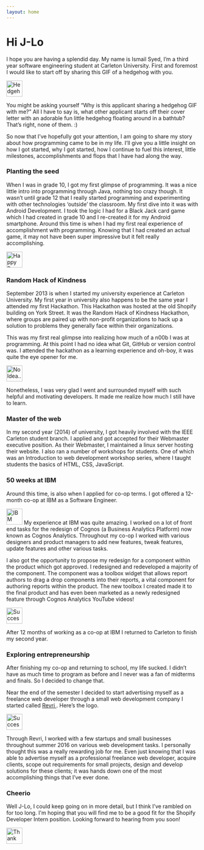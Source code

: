 ```yaml
---
layout: home
---
```

# Hi J-Lo

I hope you are having a splendid day. My name is Ismail Syed, I’m a third year software engineering student at Carleton University. First and foremost I would like to start off by sharing this GIF of a hedgehog with you.


<img src="https://media.giphy.com/media/3xz2BCohVTd7h2Kvfi/giphy.gif" alt="Hedgehog" height="42" width="42">


You might be asking yourself “Why is this applicant sharing a hedgehog GIF with me?” All I have to say is, what other applicant starts off their cover letter with an adorable fun little hedgehog floating around in a bathtub? That’s right, none of them. :)

So now that I’ve hopefully got your attention, I am going to share my story about how programming came to be in my life. I’ll give you a little insight on how I got started, why I got started, how I continue to fuel this interest, little milestones, accomplishments and flops that I have had along the way.

### Planting the seed
When I was in grade 10, I got my first glimpse of programming. It was a nice little intro into programming through Java, nothing too crazy though. It wasn’t until grade 12 that I really started programming and experimenting with other technologies ‘outside’ the classroom. My first dive into it was with Android Development. I took the logic I had for a Black Jack card game which I had created in grade 10 and I re-created it for my Android smartphone. Around this time is when I had my first real experience of accomplishment with programming. Knowing that I had created an actual game, it may not have been super impressive but it felt really accomplishing. 

<img src="http://i.giphy.com/26uf2UQnd5JSci9DW.gif" alt="Happy Dance" height="42" width="42">

### Random Hack of Kindness
September 2013 is when I started my university experience at Carleton University. My first year in university also happens to be the same year I attended my first Hackathon. This Hackathon was hosted at the old Shopify building on York Street. It was the Random Hack of Kindness Hackathon, where groups are paired up with non-profit organizations to hack up a solution to problems they generally face within their organizations.

This was my first real glimpse into realizing how much of a n00b I was at programming. At this point I had no idea what Git, GitHub or version control was. I attended the hackathon as a learning experience and oh-boy, it was quite the eye opener for me.

<img src="http://i.giphy.com/rAm0u2k17rM3e.gif" alt="No Idea..." height="42" width="42">

Nonetheless, I was very glad I went and surrounded myself with such helpful and motivating developers. It made me realize how much I still have to learn. 

### Master of the web 
In my second year (2014) of university, I got heavily involved with the IEEE Carleton student branch. I applied and got accepted for their Webmaster executive position. As their Webmaster, I maintained a linux server hosting their website. I also ran a number of workshops for students. One of which was an Introduction to web development workshop series, where I taught students the basics of HTML, CSS, JavaScript.

### 50 weeks at IBM
Around this time, is also when I applied for co-op terms. I got offered a 12-month co-op at IBM as a Software Engineer. 

<img src="http://i.giphy.com/ZwLTpUeYVJ0fS.gif" alt="IBM" height="42" width="42">
My experience at IBM was quite amazing. I worked on a lot of front end tasks for the redesign of Cognos (a Business Analytics Platform) now known as Cognos Analytics. Throughout my co-op I worked with various designers and product managers to add new features, tweak features, update features and other various tasks. 

I also got the opportunity to propose my redesign for a component within the product which got approved. I redesigned and redeveloped a majority of the component. The component was a toolbox widget that allows report authors to drag a drop components into their reports, a vital component for authoring reports within the product. The new toolbox I created made it to the final product and has even been marketed as a newly redesigned feature through Cognos Analytics YouTube videos!

<img src="http://i.giphy.com/102h4wsmCG2s12.gif" alt="Success" height="42" width="42">

After 12 months of working as a co-op at IBM I returned to Carleton to finish my second year.

### Exploring entrepreneurship
After finishing my co-op and returning to school, my life sucked. I didn’t have as much time to program as before and I never was a fan of midterms and finals. So I decided to change that. 

Near the end of the semester I decided to start advertising myself as a freelance web developer through a small web development company I started called <a href="http://www.revri.ca"> Revri </a>. Here’s the logo.

<a href="http://www.revri.ca"> <img src="https://pbs.twimg.com/profile_images/717147250732961794/nHuUGgct.jpg" alt="Success" height="42" width="42"> </a>

Through Revri, I worked with a few startups and small businesses throughout summer 2016 on various web development tasks. I personally thought this was a really rewarding job for me. Even just knowing that I was able to advertise myself as a professional freelance web developer, acquire clients, scope out requirements for small projects, design and develop solutions for these clients; it was hands down one of the most accomplishing things that I’ve ever done.


### Cheerio 
Well J-Lo, I could keep going on in more detail, but I think I’ve rambled on for too long. I'm hoping that you will find me to be a good fit for the Shopify Developer Intern position. Looking forward to hearing from you soon!    

<img src="http://i.giphy.com/KDywx24YXcY9i.gif" alt="Thank you" height="42" width="42">
